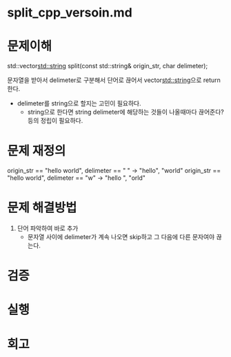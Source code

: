 # split_cpp_versoin.md
# 문제이해
std::vector<std::string> split(const std::string& origin_str, char delimeter);

문자열을 받아서 delimeter로 구분해서 단어로 끊어서 vector<std::string>으로 return한다.
- delimeter를 string으로 할지는 고민이 필요하다.
    - string으로 한다면 string delimeter에 해당하는 것들이 나올때마다 끊어준다? 등의 정립이 필요하다.   


# 문제 재정의
origin_str == "hello world", delimeter == " " -> "hello", "world"
origin_str == "hello world", delimeter == "w" -> "hello ", "orld"

# 문제 해결방법 
1. 단어 파악하여 바로 추가
    - 문자열 사이에 delimeter가 계속 나오면 skip하고 그 다음에 다른 문자여야 끊는다.


# 검증



# 실행


# 회고

